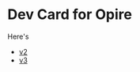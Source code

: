 # Dev Card for Opire
Here's 
- [v2](https://github.com/Muhammad-Owais-Warsi/opire_v2)
- [v3](https://github.com/Muhammad-Owais-Warsi/opire_v3)

